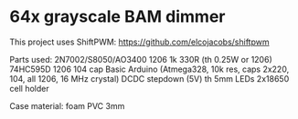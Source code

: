 # 64x grayscale BAM dimmer

This project uses ShiftPWM: https://github.com/elcojacobs/shiftpwm

Parts used:
2N7002/S8050/AO3400
1206 1k
330R (th 0.25W or 1206)
74HC595D
1206 104 cap
Basic Arduino (Atmega328, 10k res, caps 2x220, 104, all 1206, 16 MHz crystal)
DCDC stepdown (5V)
th 5mm LEDs
2x18650 cell holder

Case material: foam PVC 3mm
